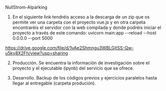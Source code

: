 NullStrom-AIparking

1) En el siguiente link tendréis acceso a la descarga de un zip que os permite ver una carpeta con el proyecto vue.js y en otra carpeta encontraréis el servidor con la web compilada
y donde podréis iniciar el proyecto a través de este comando: uvicorn main:app --reload --host 0.0.0.0 --port 5000

https://drive.google.com/file/d/1vAe2Shmngu3WBLGjtSS-Qw-u5ky8X2Fh/view?usp=sharing

2) Producción. Se encuentra la información de investigación sobre el proyecto y el ejecutable (ipynb) del servicio que se ofrece.

3) Desarrollo. Backup de los códigos previos y ejercicios paralelos hasta llegar al entregable (carpeta produción).
